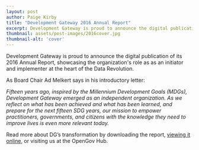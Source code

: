 ```yaml
---
layout: post
author: Paige Kirby
title: "Development Gateway 2016 Annual Report"
excerpt: Development Gateway is proud to announce the digital publication of its 2016 Annual Report....
thumbnail: assets/post-images/2016cover.jpg
thumbnail-alt: 'cover'
---
```

Development Gateway is proud to announce the digital publication of its 2016 Annual Report, showcasing the organization's role as as an initiator and implementer at the heart of the Data Revolution.

As Board Chair Ad Melkert says in his introductory letter:

*Fifteen years ago, inspired by the Millennium Development Goals (MDGs), Development Gateway emerged as an independent organization. As we reflect on what has been achieved and what has been learned, and prepare for the next fifteen SDG years, our mission to empower practitioners, governments, and citizens with the knowledge they need to improve lives is even more relevant today.*

Read more about DG’s transformation by downloading the report, [viewing it online](http://issuu.com/devgateway/docs/annual_report_spread6_final?e=16061670/32701663), or visiting us at the OpenGov Hub.
